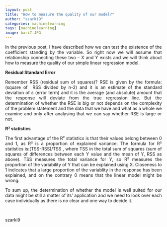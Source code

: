 ```yaml
---
layout: post
title: "How to measure the quality of our model?"
author: "szarki9"
categories: machinelearning
tags: [machinelearning]
image: bari7.JPG
---
```

<p align="justify">In the previous post, I have
described how we can test the existence of the coefficient standing by the
variable. So right now we will assume that relationship connecting these two –
X and Y exists and we will think about how to measure the quality of our simple
linear regression model.<br></p><p align="justify"><b>Residual Standard Error</b></p><p align="justify">Remember RSS (residual sum of
squares)? RSE is given by the formula: (square of  RSS divided by n-2) and it is an estimate of the standard deviation
of ε
(error term) and it is the average (and absolute) amount that the response will
deviate from the true regression line. But the determination of whether the RSE is
big or not depends on the complexity of the problem statement and the data that
we have and what as a whole we examine and only after analysing that we can say
whether RSE is large or not.</p><p align="justify"><b>R</b><b>²</b><b> statistics</b></p><p align="justify">The first advantage of the
R²
statistics is that their values belong between 0 and 1, as R² is a proportion
of explained variance. The formula for R² statistics is:(TSS-RSS)/TSS , where TSS in the total sum of
squares (sum of squares of differences between each Y value and the mean of Y, RSS
as above). TSS measures the total variance for Y, so R² measures the proportion
of the variability of Y that can be explained using X. Closeness to 1 indicates
that a large proportion of the variablity in the response has been explained,
and on the contrary 0 means that the linear model might be wrong. </p><p align="justify">To sum up, the determination of whether the model
is well suited for our data might be still a matter of its’ application and we
need to look over each case individually as there is no clear and one way to
decide it.</p><p> </p><p>szarki9</p>